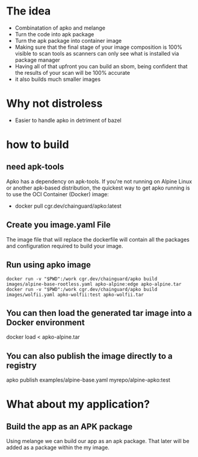 # The idea
- Combinatation of apko and melange
- Turn the code into apk package
- Turn the apk package into container image
- Making sure that the final stage of your image composition is 100% visible to scan tools as scanners can only see what is installed via package manager
- Having all of that upfront you can build an sbom, being confident that the results of your scan will be 100% accurate
- it also builds much smaller images

# Why not distroless 
- Easier to handle apko in detriment of bazel
# how to build

## need apk-tools
Apko has a dependency on apk-tools. If you're not running on Alpine Linux or another apk-based distribution, the quickest way to get apko running is to use the OCI Container (Docker) image:
- docker pull cgr.dev/chainguard/apko:latest
## Create you image.yaml File
The image file that will replace the dockerfile will contain all the packages and configuration required to build your image.

## Run using apko image
```
docker run -v "$PWD":/work cgr.dev/chainguard/apko build images/alpine-base-rootless.yaml apko-alpine:edge apko-alpine.tar
docker run -v "$PWD":/work cgr.dev/chainguard/apko build images/wolfii.yaml apko-wolfii:test apko-wolfii.tar
```
## You can then load the generated tar image into a Docker environment
docker load < apko-alpine.tar

## You can also publish the image directly to a registry
apko publish examples/alpine-base.yaml myrepo/alpine-apko:test


# What about my application?
## Build the app as an APK package
Using melange we can build our app as an apk package. That later will be added as a package within the my image.